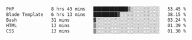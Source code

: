 
<!--START_SECTION:waka-->

```txt
PHP              8 hrs 43 mins   █████████████▒░░░░░░░░░░░   53.45 %
Blade Template   6 hrs 13 mins   █████████▓░░░░░░░░░░░░░░░   38.15 %
Bash             31 mins         ▓░░░░░░░░░░░░░░░░░░░░░░░░   03.24 %
HTML             13 mins         ▒░░░░░░░░░░░░░░░░░░░░░░░░   01.39 %
CSS              13 mins         ▒░░░░░░░░░░░░░░░░░░░░░░░░   01.38 %
```

<!--END_SECTION:waka-->
